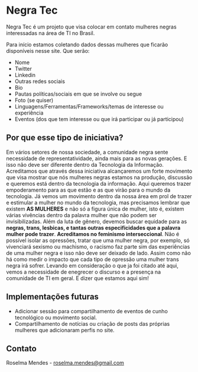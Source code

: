 # Negra Tec

Negra Tec é um projeto que visa colocar em contato mulheres negras interessadas na área de TI no Brasil.

Para início estamos coletando dados dessas mulheres que ficarão disponíveis nesse site. Que serão:

- Nome
- Twitter
- Linkedin
- Outras redes sociais
- Bio
- Pautas políticas/sociais em que se involve ou segue
- Foto (se quiser)
- Linguagens/Ferramentas/Frameworks/temas de interesse ou experiência
- Eventos (dos que tem interesse ou que irá participar ou já participou)

## Por que esse tipo de iniciativa?
Em vários setores de nossa sociedade, a comunidade negra sente necessidade de representatividade, ainda mais para as novas gerações. E isso não deve ser diferente dentro da Tecnologia da Informação.
Acreditamos que através dessa iniciativa alcançaremos um forte movimento que visa mostrar que nós mulheres negras estamos na produção, discussão e queremos está dentro da tecnologia da informação. Aqui queremos trazer empoderamento para as que estão e as que virão para o mundo da tecnologia.
Já vemos um movimento dentro da nossa área em prol de trazer e estimular a mulher no mundo da tecnologia, mas precisamos lembrar que existem **AS MULHERES** e não só a figura única de mulher, isto é, existem várias vivências dentro da palavra mulher que não podem ser invisibilizadas.
Além da luta de gênero, devemos buscar equidade para as **negras, trans, lesbicas, e tantas outras especificidades que a palavra mulher pode trazer**.
**Acreditamos no feminismo interseccional**. Não é possível isolar as opressões, tratar que uma mulher negra, por exemplo, só vivenciará sexismo ou machismo, o racismo faz parte sim das experiências de uma mulher negra e isso não deve ser deixado de lado. Assim como não há como medir o impacto que cada tipo de opressão uma mulher trans negra irá sofrer.
Levando em consideração o que ja foi citado até aqui, vemos a necessidade de enegrecer o discurso e a presença na comunidade de TI em geral.
E dizer que estamos aqui sim!

## Implementações futuras
- Adicionar sessão para compartilhamento de eventos de cunho tecnológico ou movimento social.
- Compartilhamento de notícias ou criação de posts das próprias mulheres que adicionaram perfis no site.

## Contato

Roselma Mendes - roselma.mendes@gmail.com




